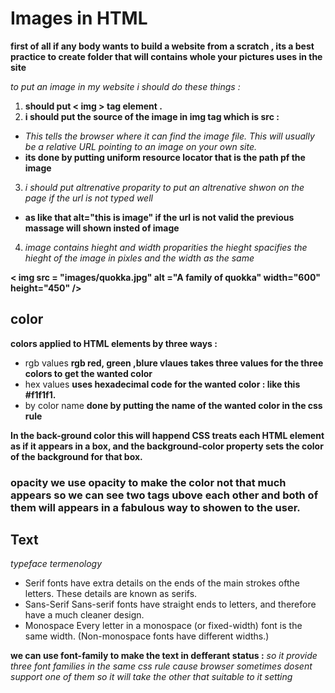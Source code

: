 # Images in HTML

**first of all if any body wants to build a website from a scratch , its a best practice to create folder that will contains whole your pictures uses in the site**

_to put an image in my website i should do these things :_
1. **should put < img > tag element .**
2. **i should put the source of the image in img tag which is src :**
+  _This tells the browser where it can find the image file. This will usually be a relative URL pointing to an image on your own site._
+ **its done by putting uniform resource locator that is the path pf the image**
3. _i should put altrenative proparity to put an altrenative shwon on the page if the url is not typed well_
+ **as like that alt="this is image" if the url is not valid the previous massage will shown insted of image**
4. _image contains hieght and width proparities the hieght spacifies the hieght of the image in pixles and the width as the same_

**< img src = "images/quokka.jpg" alt ="A family of quokka" width="600" height="450" />**

## color 
**colors applied to HTML elements by three ways :**
+ rgb values **rgb red, green ,blure vlaues takes three values for the three colors to get the wanted color**
+ hex values **uses hexadecimal code for the wanted color : like this #f1f1f1.**
+ by color name **done by putting the name of the wanted color in the css rule**

**In the back-ground color this will happend CSS treats each HTML element as if it appears in a box, and the background-color property sets the color of the background for that box.**

### opacity we use opacity to make the color not that much appears so we can see two tags ubove each other and both of them will appears in a fabulous way to showen to the user.


## Text 
_typeface termenology_
+  Serif fonts have extra details on the ends of the main strokes ofthe letters. These details are known as serifs.
+ Sans-Serif
Sans-serif fonts have straight
ends to letters, and therefore
have a much cleaner design.
+ Monospace
Every letter in a monospace (or
fixed-width) font is the same
width. (Non-monospace fonts
have different widths.)

**we can use font-family to make the text in defferant status :**
_so it provide three font families in the same css rule cause browser sometimes dosent support one of them so it will take the other that suitable to it setting_
